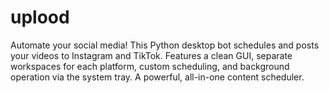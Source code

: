 # uplood
Automate your social media! This Python desktop bot schedules and posts your videos to Instagram and TikTok. Features a clean GUI, separate workspaces for each platform, custom scheduling, and background operation via the system tray. A powerful, all-in-one content scheduler.
